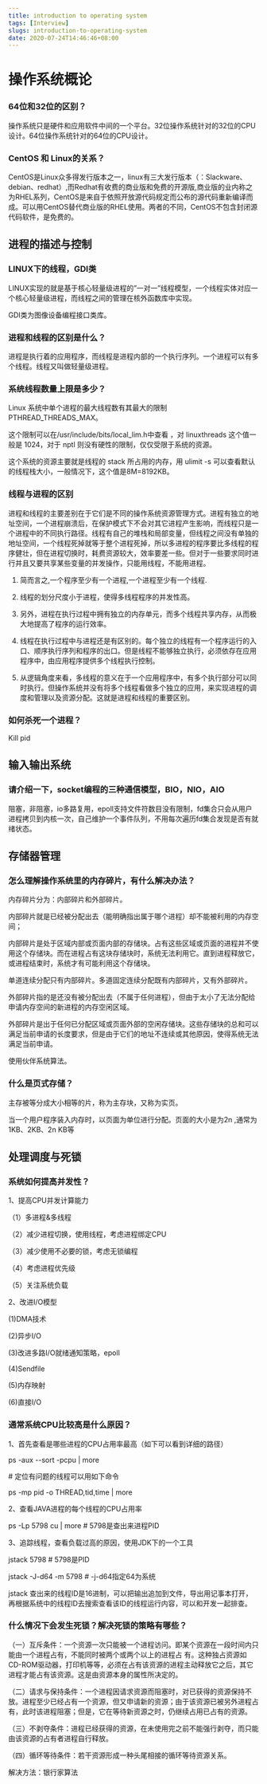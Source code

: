 ```yaml
---
title: introduction to operating system
tags: [Interview]
slugs: introduction-to-operating-system
date: 2020-07-24T14:46:46+08:00
---
```


# 操作系统概论

<!--more-->

### 64位和32位的区别？

操作系统只是硬件和应用软件中间的一个平台。32位操作系统针对的32位的CPU设计。64位操作系统针对的64位的CPU设计。 

### CentOS 和 Linux的关系？

CentOS是Linux众多得发行版本之一，linux有三大发行版本（：Slackware、debian、redhat）,而Redhat有收费的商业版和免费的开源版,商业版的业内称之为RHEL系列，CentOS是来自于依照开放源代码规定而公布的源代码重新编译而成。可以用CentOS替代商业版的RHEL使用。两者的不同，CentOS不包含封闭源代码软件，是免费的。 

## 进程的描述与控制

### LINUX下的线程，GDI类

LINUX实现的就是基于核心轻量级进程的”一对一”线程模型，一个线程实体对应一个核心轻量级进程，而线程之间的管理在核外函数库中实现。 

GDI类为图像设备编程接口类库。 

### 进程和线程的区别是什么？

进程是执行着的应用程序，而线程是进程内部的一个执行序列。一个进程可以有多个线程。线程又叫做轻量级进程。 

### 系统线程数量上限是多少？

Linux 系统中单个进程的最大线程数有其最大的限制 PTHREAD_THREADS_MAX。

这个限制可以在/usr/include/bits/local_lim.h中查看 ，对 linuxthreads 这个值一般是 1024，对于 nptl 则没有硬性的限制，仅仅受限于系统的资源。

这个系统的资源主要就是线程的 stack 所占用的内存，用 ulimit -s 可以查看默认的线程栈大小，一般情况下，这个值是8M=8192KB。

### 线程与进程的区别

进程和线程的主要差别在于它们是不同的操作系统资源管理方式。进程有独立的地址空间，一个进程崩溃后，在保护模式下不会对其它进程产生影响，而线程只是一个进程中的不同执行路径。线程有自己的堆栈和局部变量，但线程之间没有单独的地址空间，一个线程死掉就等于整个进程死掉，所以多进程的程序要比多线程的程序健壮，但在进程切换时，耗费资源较大，效率要差一些。但对于一些要求同时进行并且又要共享某些变量的并发操作，只能用线程，不能用进程。

1) 简而言之,一个程序至少有一个进程,一个进程至少有一个线程.

2) 线程的划分尺度小于进程，使得多线程程序的并发性高。

3) 另外，进程在执行过程中拥有独立的内存单元，而多个线程共享内存，从而极大地提高了程序的运行效率。

4) 线程在执行过程中与进程还是有区别的。每个独立的线程有一个程序运行的入口、顺序执行序列和程序的出口。但是线程不能够独立执行，必须依存在应用程序中，由应用程序提供多个线程执行控制。

5) 从逻辑角度来看，多线程的意义在于一个应用程序中，有多个执行部分可以同时执行。但操作系统并没有将多个线程看做多个独立的应用，来实现进程的调度和管理以及资源分配。这就是进程和线程的重要区别。

### 如何杀死一个进程？

Kill pid

## 输入输出系统

### 请介绍一下，socket编程的三种通信模型，BIO，NIO，AIO 

阻塞，非阻塞，io多路复用，epoll支持文件符数目没有限制，fd集合只会从用户进程拷贝到内核一次，自己维护一个事件队列，不用每次遍历fd集合发现是否有就绪状态。

## 存储器管理

### 怎么理解操作系统里的内存碎片，有什么解决办法？

内存碎片分为：内部碎片和外部碎片。

内部碎片就是已经被分配出去（能明确指出属于哪个进程）却不能被利用的内存空间；

内部碎片是处于区域内部或页面内部的存储块。占有这些区域或页面的进程并不使用这个存储块。而在进程占有这块存储块时，系统无法利用它。直到进程释放它，或进程结束时，系统才有可能利用这个存储块。

单道连续分配只有内部碎片。多道固定连续分配既有内部碎片，又有外部碎片。

外部碎片指的是还没有被分配出去（不属于任何进程），但由于太小了无法分配给申请内存空间的新进程的内存空闲区域。

外部碎片是出于任何已分配区域或页面外部的空闲存储块。这些存储块的总和可以满足当前申请的长度要求，但是由于它们的地址不连续或其他原因，使得系统无法满足当前申请。

使用伙伴系统算法。

### 什么是页式存储？

主存被等分成大小相等的片，称为主存块，又称为实页。

当一个用户程序装入内存时，以页面为单位进行分配。页面的大小是为2n ,通常为1KB、2KB、2n KB等

## 处理调度与死锁

### 系统如何提高并发性？

1、提高CPU并发计算能力

（1）多进程&多线程

（2）减少进程切换，使用线程，考虑进程绑定CPU

（3）减少使用不必要的锁，考虑无锁编程

（4）考虑进程优先级

（5）关注系统负载

2、改进I/O模型

(1)DMA技术

(2)异步I/O

(3)改进多路I/O就绪通知策略，epoll

(4)Sendfile

(5)内存映射

(6)直接I/O

### 通常系统CPU比较高是什么原因？

1、首先查看是哪些进程的CPU占用率最高（如下可以看到详细的路径）

ps -aux --sort -pcpu | more

\# 定位有问题的线程可以用如下命令

ps -mp pid -o THREAD,tid,time | more

2、查看JAVA进程的每个线程的CPU占用率

ps -Lp 5798 cu | more    	# 5798是查出来进程PID

3、追踪线程，查看负载过高的原因，使用JDK下的一个工具

jstack 5798            				# 5798是PID

jstack -J-d64 -m 5798    # -j-d64指定64为系统

jstack 查出来的线程ID是16进制，可以把输出追加到文件，导出用记事本打开，再根据系统中的线程ID去搜索查看该ID的线程运行内容，可以和开发一起排查。

### 什么情况下会发生死锁？解决死锁的策略有哪些？

（一）互斥条件：一个资源一次只能被一个进程访问。即某个资源在一段时间内只能由一个进程占有，不能同时被两个或两个以上的进程占 有。这种独占资源如CD-ROM驱动器，打印机等等，必须在占有该资源的进程主动释放它之后，其它进程才能占有该资源。这是由资源本身的属性所决定的。

（二）请求与保持条件：一个进程因请求资源而阻塞时，对已获得的资源保持不放。进程至少已经占有一个资源，但又申请新的资源；由于该资源已被另外进程占有，此时该进程阻塞；但是，它在等待新资源之时，仍继续占用已占有的资源。

（三）不剥夺条件：进程已经获得的资源，在未使用完之前不能强行剥夺，而只能由该资源的占有者进程自行释放。

（四）循环等待条件：若干资源形成一种头尾相接的循环等待资源关系。

解决方法：银行家算法
